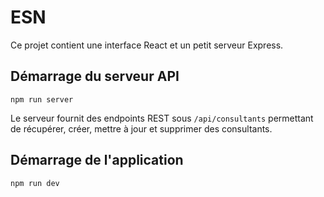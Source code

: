 # ESN

Ce projet contient une interface React et un petit serveur Express.

## Démarrage du serveur API

```
npm run server
```

Le serveur fournit des endpoints REST sous `/api/consultants` permettant de récupérer, créer, mettre à jour et supprimer des consultants.

## Démarrage de l'application

```
npm run dev
```

